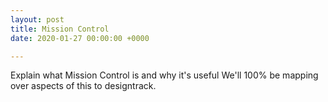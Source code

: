 ```yaml
---
layout: post
title: Mission Control
date: 2020-01-27 00:00:00 +0000

---
```

Explain what Mission Control is and why it's useful We'll 100% be mapping over aspects of this to designtrack.